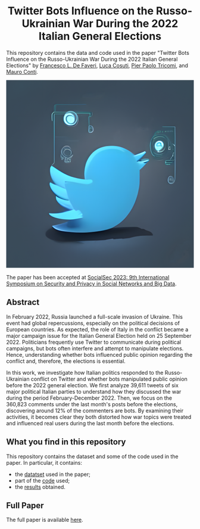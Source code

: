 <h1 align='center'> Twitter Bots Influence on the Russo-Ukrainian War During the 2022 Italian General Elections </h1>

This repository contains the data and code used in the paper "Twitter Bots Influence on the Russo-Ukrainian War During the 2022 Italian General Elections" by [Francesco L. De Faveri](https://kekkodf.github.io/kdf.github.io/), [Luca Cosuti](https://github.com/lucaatme), [Pier Paolo Tricomi](https://www.math.unipd.it/~tricomi/), and [Mauro Conti](https://www.math.unipd.it/~conti/).

![Logo](./misc/logo.png)

The paper has been accepted at [SocialSec 2023: 9th International Symposium on Security and Privacy in Social Networks and Big Data](https://nss-socialsec2023.cyber.kent.ac.uk/).

## Abstract
In February 2022, Russia launched a full-scale invasion of Ukraine. This event had global repercussions, especially on the political decisions of European countries. As expected, the role of Italy in the conflict became a major campaign issue for the Italian General Election held on 25 September 2022.
Politicians frequently use Twitter to communicate during political campaigns, but bots often interfere and attempt to manipulate elections. Hence, understanding whether bots influenced public opinion regarding the conflict and, therefore, the elections is essential.

In this work, we investigate how Italian politics responded to the
Russo-Ukrainian conflict on Twitter and whether bots manipulated public opinion before the 2022 general election. We first analyze 39,611 tweets of six major political Italian parties to understand how they discussed the war during the period February-December 2022. Then, we focus on the 360,823 comments under the last month's posts before the elections, discovering around 12\% of the commenters are bots. By examining their activities, it becomes clear they both distorted how war topics were treated and influenced real users during the last month before the elections.

## What you find in this repository
This repository contains the dataset and some of the code used in the paper. In particular, it contains:
- the [datatset](./dataset) used in the paper;
- part of the [code](./code) used;
- the [results](./results) obtained.

## Full Paper
The full paper is available [here](https://arxiv.org/abs/2306.07183).
